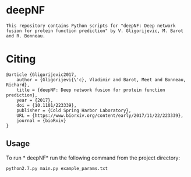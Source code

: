 # deepNF
```
This repository contains Python scripts for "deepNF: Deep network fusion for protein function prediction" by V. Gligorijevic, M. Barot and R. Bonneau.
```

# Citing
```
@article {Gligorijevic2017,
	author = {Gligorijevi{\'c}, Vladimir and Barot, Meet and Bonneau, Richard},
	title = {deepNF: Deep network fusion for protein function prediction},
	year = {2017},
	doi = {10.1101/223339},
	publisher = {Cold Spring Harbor Laboratory},
	URL = {https://www.biorxiv.org/content/early/2017/11/22/223339},
	journal = {bioRxiv}
}
```
## Usage
To run * deepNF* run the following command from the project directory:
```
python2.7.py main.py example_params.txt
```
